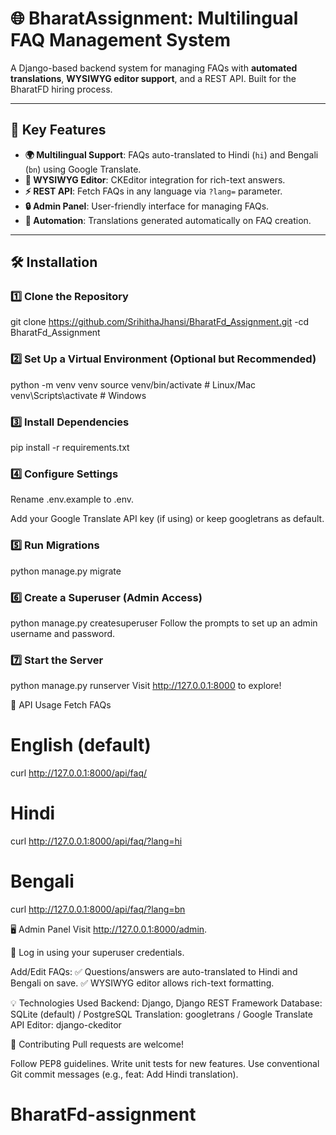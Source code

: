 # 🌐 BharatAssignment: Multilingual FAQ Management System  

A Django-based backend system for managing FAQs with **automated translations**, **WYSIWYG editor support**, and a REST API. Built for the BharatFD hiring process.  

---

## 🚀 Key Features  
- **🌍 Multilingual Support**: FAQs auto-translated to Hindi (`hi`) and Bengali (`bn`) using Google Translate.  
- **📝 WYSIWYG Editor**: CKEditor integration for rich-text answers.  
- **⚡ REST API**: Fetch FAQs in any language via `?lang=` parameter.  
- **🔒 Admin Panel**: User-friendly interface for managing FAQs.  
- **🤖 Automation**: Translations generated automatically on FAQ creation.  

---

## 🛠️ Installation  

### 1️⃣ Clone the Repository  
git clone https://github.com/SrihithaJhansi/BharatFd_Assignment.git
-cd BharatFd_Assignment

### 2️⃣ Set Up a Virtual Environment (Optional but Recommended)
python -m venv venv
source venv/bin/activate  # Linux/Mac
venv\Scripts\activate     # Windows

### 3️⃣ Install Dependencies
pip install -r requirements.txt

### 4️⃣ Configure Settings
Rename .env.example to .env.

Add your Google Translate API key (if using) or keep googletrans as default.

### 5️⃣ Run Migrations
python manage.py migrate

### 6️⃣ Create a Superuser (Admin Access)
python manage.py createsuperuser
Follow the prompts to set up an admin username and password.

### 7️⃣ Start the Server
python manage.py runserver
Visit http://127.0.0.1:8000 to explore!

📡 API Usage
Fetch FAQs

# English (default)
curl http://127.0.0.1:8000/api/faq/

# Hindi
curl http://127.0.0.1:8000/api/faq/?lang=hi

# Bengali
curl http://127.0.0.1:8000/api/faq/?lang=bn


🖥️ Admin Panel
Visit http://127.0.0.1:8000/admin.

🔑 Log in using your superuser credentials.

Add/Edit FAQs:
✅ Questions/answers are auto-translated to Hindi and Bengali on save.
✅ WYSIWYG editor allows rich-text formatting.

💡 Technologies Used
Backend: Django, Django REST Framework
Database: SQLite (default) / PostgreSQL
Translation: googletrans / Google Translate API
Editor: django-ckeditor


🤝 Contributing
Pull requests are welcome!

Follow PEP8 guidelines.
Write unit tests for new features.
Use conventional Git commit messages (e.g., feat: Add Hindi translation).
# BharatFd-assignment
